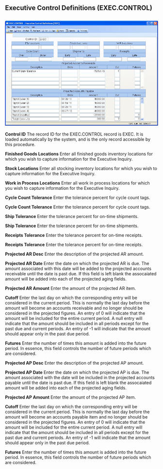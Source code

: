 ##  Executive Control Definitions (EXEC.CONTROL)

<PageHeader />

##

![](./EXEC-CONTROL-1.jpg)

**Control ID** The record ID for the EXEC.CONTROL record is EXEC. It is loaded
automatically by the system, and is the only record accessible by this
procedure.  
  
**Finished Goods Locations** Enter all finished goods inventory locations for
which you wish to capture information for the Executive Inquiry.  
  
**Stock Locations** Enter all stocking inventory locations for which you wish
to capture information for the Executive Inquiry.  
  
**Work in Process Locations** Enter all work in process locations for which
you wish to capture information for the Executive Inquiry.  
  
**Cycle Count Tolerance** Enter the tolerance percent for cycle count tags.  
  
**Cycle Count Tolerance** Enter the tolerance percent for cycle count tags.  
  
**Ship Tolerance** Enter the tolerance percent for on-time shipments.  
  
**Ship Tolerance** Enter the tolerance percent for on-time shipments.  
  
**Receipts Tolerance** Enter the tolerance percent for on-time receipts.  
  
**Receipts Tolerance** Enter the tolerance percent for on-time receipts.  
  
**Projected AR Desc** Enter the description of the projected AR amount.  
  
**Projected AR Date** Enter the date on which the projected AR is due. The
amount associated with this date will be added to the projected accounts
receivable until the date is past due. If this field is left blank the
assocaiated amount will be added into each of the projected aging fields.  
  
**Projected AR Amount** Enter the amount of the projected AR item.  
  
**Cutoff** Enter the last day on which the corresponding entry will be
considered in the current period. This is normally the last day before the
amount will become an accounts receivable and no longer should be considered
in the projected figures. An entry of 0 will indicate that the amount will be
included for the entire current period. A null entry will indicate that the
amount should be included in all periods except for the past due and current
periods. An entry of -1 will indicate that the amount should appear only in
the past due period.  
  
**Futures** Enter the number of times this amount is added into the future
period. In essence, this field controls the number of future periods which are
considered.  
  
**Projected AP Desc** Enter the description of the projected AP amount.  
  
**Projected AP Date** Enter the date on which the projected AP is due. The
amount associated with the date will be included in the projected accounts
payable until the date is past due. If this field is left blank the
assocaiated amount will be added into each of the projected aging fields.  
  
**Projected AP Amount** Enter the amount of the projected AP item.  
  
**Cutoff** Enter the last day on which the corresponding entry will be
considered in the current period. This is normally the last day before the
amount will become an accounts payable item and no longer should be considered
in the projected figures. An entry of 0 will indicate that the amount will be
included for the entire current period. A null entry will indicate that the
amount should be included in all periods except for the past due and current
periods. An entry of -1 will indicate that the amount should appear only in
the past due period.  
  
**Futures** Enter the number of times this amount is added into the future
period. In essence, this field controls the number of future periods which are
considered.  
  
  
<badge text= "Version 8.10.57" vertical="middle" />

<PageFooter />